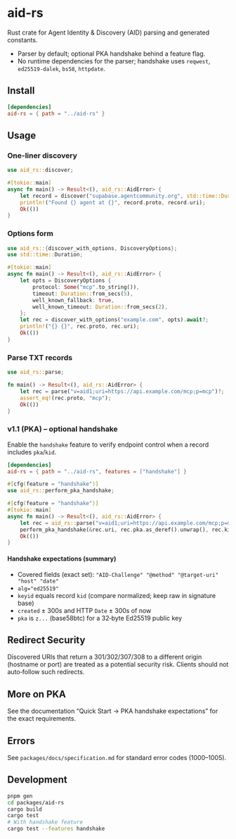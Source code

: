# aid-rs

Rust crate for Agent Identity & Discovery (AID) parsing and generated constants.

- Parser by default; optional PKA handshake behind a feature flag.
- No runtime dependencies for the parser; handshake uses `reqwest`, `ed25519-dalek`, `bs58`, `httpdate`.

## Install

```toml
[dependencies]
aid-rs = { path = "../aid-rs" }
```

## Usage

### One-liner discovery

```rust
use aid_rs::discover;

#[tokio::main]
async fn main() -> Result<(), aid_rs::AidError> {
    let record = discover("supabase.agentcommunity.org", std::time::Duration::from_secs(2)).await?;
    println!("Found {} agent at {}", record.proto, record.uri);
    Ok(())
}
```

### Options form

```rust
use aid_rs::{discover_with_options, DiscoveryOptions};
use std::time::Duration;

#[tokio::main]
async fn main() -> Result<(), aid_rs::AidError> {
    let opts = DiscoveryOptions {
        protocol: Some("mcp".to_string()),
        timeout: Duration::from_secs(5),
        well_known_fallback: true,
        well_known_timeout: Duration::from_secs(2),
    };
    let rec = discover_with_options("example.com", opts).await?;
    println!("{} {}", rec.proto, rec.uri);
    Ok(())
}
```

### Parse TXT records

```rust
use aid_rs::parse;

fn main() -> Result<(), aid_rs::AidError> {
    let rec = parse("v=aid1;uri=https://api.example.com/mcp;p=mcp")?;
    assert_eq!(rec.proto, "mcp");
    Ok(())
}
```

### v1.1 (PKA) – optional handshake

Enable the `handshake` feature to verify endpoint control when a record includes `pka`/`kid`.

```toml
[dependencies]
aid-rs = { path = "../aid-rs", features = ["handshake"] }
```

```rust
#[cfg(feature = "handshake")]
use aid_rs::perform_pka_handshake;

#[cfg(feature = "handshake")]
#[tokio::main]
async fn main() -> Result<(), aid_rs::AidError> {
    let rec = aid_rs::parse("v=aid1;uri=https://api.example.com/mcp;p=mcp;k=zBase58;i=g1")?;
    perform_pka_handshake(&rec.uri, rec.pka.as_deref().unwrap(), rec.kid.as_deref().unwrap(), std::time::Duration::from_secs(2)).await?;
    Ok(())
}
```

#### Handshake expectations (summary)

- Covered fields (exact set): `"AID-Challenge" "@method" "@target-uri" "host" "date"`
- `alg="ed25519"`
- `keyid` equals record `kid` (compare normalized; keep raw in signature base)
- `created` ± 300s and HTTP `Date` ± 300s of now
- `pka` is `z...` (base58btc) for a 32‑byte Ed25519 public key

## Redirect Security

Discovered URIs that return a 301/302/307/308 to a different origin (hostname or port) are treated as a potential security risk. Clients should not auto‑follow such redirects.

## More on PKA

See the documentation “Quick Start → PKA handshake expectations” for the exact requirements.

## Errors

See `packages/docs/specification.md` for standard error codes (1000–1005).

## Development

```bash
pnpm gen
cd packages/aid-rs
cargo build
cargo test
# With handshake feature
cargo test --features handshake
```
